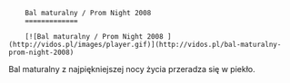 
        Bal maturalny / Prom Night 2008 
        =============
        
        [![Bal maturalny / Prom Night 2008 ](http://vidos.pl/images/player.gif)](http://vidos.pl/bal-maturalny-prom-night-2008)
        
        
 Bal maturalny z najpiękniejszej nocy życia przeradza się w piekło.
    